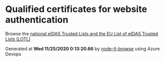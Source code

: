 # Qualified certificates for website authentication 
 Browse the [national eIDAS Trusted Lists and the EU List of eIDAS Trusted Lists (LOTL)](https://webgate.ec.europa.eu/tl-browser/#/) 
 
 
Generated at **Wed 11/25/2020  0:13:20.66** by [node-tl-browse](https://github.com/ymedlop/node-tl-browser) using Azure Devops 

